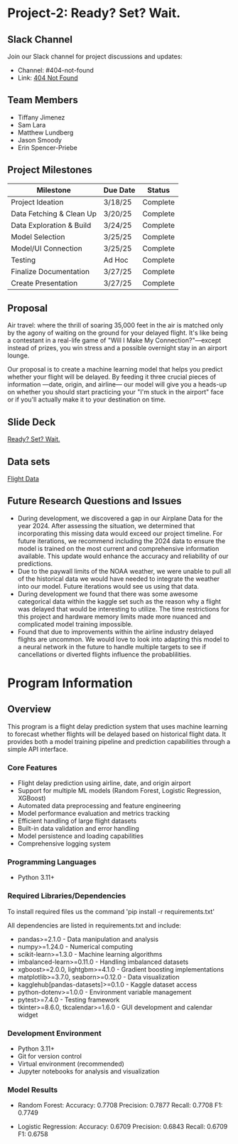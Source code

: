 # Project-2: Ready? Set? Wait.
## Slack Channel
Join our Slack channel for project discussions and updates:
- Channel: #404-not-found
- Link: [404 Not Found](https://aiptwestnovem-cki2893.slack.com/archives/C089LSTUQER)

## Team Members
- Tiffany Jimenez
- Sam Lara
- Matthew Lundberg
- Jason Smoody
- Erin Spencer-Priebe 
 
 ## Project Milestones

| Milestone | Due Date | Status |
|----------|----------|----------|
| Project Ideation | 3/18/25 | Complete |
| Data Fetching & Clean Up | 3/20/25 | Complete |
| Data Exploration & Build | 3/24/25 | Complete |
| Model Selection | 3/25/25 | Complete |
| Model/UI Connection | 3/25/25 | Complete |
| Testing | Ad Hoc | Complete |
| Finalize Documentation | 3/27/25 | Complete |
| Create Presentation | 3/27/25 | Complete |

## Proposal
Air travel: where the thrill of soaring 35,000 feet in the air is matched only by the agony of waiting on the ground for your delayed flight. It's like being a contestant in a real-life game of "Will I Make My Connection?"—except instead of prizes, you win stress and a possible overnight stay in an airport lounge.

Our proposal is to create a machine learning model that helps you predict whether your flight will be delayed. By feeding it three crucial pieces of information —date, origin, and airline— our model will give you a heads-up on whether you should start practicing your "I'm stuck in the airport" face or if you'll actually make it to your destination on time.

## Slide Deck
[Ready? Set? Wait.](https://docs.google.com/presentation/d/1pJ8xgxxK05_RRqku2S9UNKVRdpPeZABSz4UzP7nNt7k/edit?usp=sharing)

## Data sets
[Flight Data](https://www.kaggle.com/datasets/patrickzel/flight-delay-and-cancellation-dataset-2019-2023)

## Future Research Questions and Issues
- During development, we discovered a gap in our Airplane Data for the year 2024. After assessing the situation, we determined that incorporating this missing data would exceed our project timeline. For future iterations, we recommend including the 2024 data to ensure the model is trained on the most current and comprehensive information available. This update would enhance the accuracy and reliability of our predictions.
- Due to the paywall limits of the NOAA weather, we were unable to pull all of the historical data we would have needed to integrate the weather into our model. Future iterations would see us using that data.
- During development we found that there was some awesome categorical data within the kaggle set such as the reason why a flight was delayed that would be interesting to utilize. The time restrictions for this project and hardware memory limits made more nuanced and complicated model training impossible.
- Found that due to improvements within the airline industry delayed flights are uncommon. We would love to look into adapting this model to a neural network in the future to handle multiple targets to see if cancellations or diverted flights influence the probablilities.

# Program Information

## Overview
This program is a flight delay prediction system that uses machine learning to forecast whether flights will be delayed based on historical flight data. It provides both a model training pipeline and prediction capabilities through a simple API interface.

### Core Features
- Flight delay prediction using airline, date, and origin airport
- Support for multiple ML models (Random Forest, Logistic Regression, XGBoost)
- Automated data preprocessing and feature engineering
- Model performance evaluation and metrics tracking
- Efficient handling of large flight datasets
- Built-in data validation and error handling
- Model persistence and loading capabilities
- Comprehensive logging system

### Programming Languages
- Python 3.11+

### Required Libraries/Dependencies

To install required files us the command 'pip install -r requirements.txt'

All dependencies are listed in requirements.txt and include:
- pandas>=2.1.0 - Data manipulation and analysis
- numpy>=1.24.0 - Numerical computing
- scikit-learn>=1.3.0 - Machine learning algorithms
- imbalanced-learn>=0.11.0 - Handling imbalanced datasets
- xgboost>=2.0.0, lightgbm>=4.1.0 - Gradient boosting implementations
- matplotlib>=3.7.0, seaborn>=0.12.0 - Data visualization
- kagglehub[pandas-datasets]>=0.1.0 - Kaggle dataset access
- python-dotenv>=1.0.0 - Environment variable management
- pytest>=7.4.0 - Testing framework
- tkinter>=8.6.0, tkcalendar>=1.6.0 - GUI development and calendar widget 

### Development Environment
- Python 3.11+
- Git for version control
- Virtual environment (recommended)
- Jupyter notebooks for analysis and visualization

### Model Results
- Random Forest:
Accuracy: 0.7708
Precision: 0.7877
Recall: 0.7708
F1: 0.7749

- Logistic Regression:
Accuracy: 0.6709
Precision: 0.6843
Recall: 0.6709
F1: 0.6758
